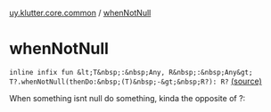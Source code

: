 [uy.klutter.core.common](index.md) / [whenNotNull](.)


# whenNotNull
`inline infix fun &lt;T&nbsp;:&nbsp;Any, R&nbsp;:&nbsp;Any&gt; T?.whenNotNull(thenDo:&nbsp;(T)&nbsp;-&gt;&nbsp;R?): R?` [(source)](https://github.com/kohesive/klutter/blob/master/core-jdk6/src/main/kotlin/uy/klutter/core/common/Common.kt#L50)

When something isnt null do something, kinda the opposite of ?:


